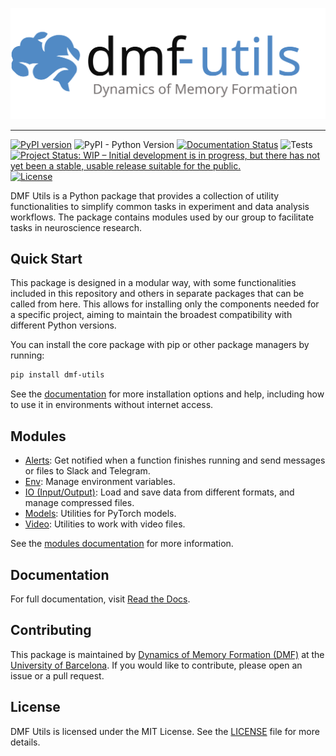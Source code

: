 
<p align="center">
  <a href="https://github.com/memory-formation/dmf-utils">
    <picture>
        <source media="(prefers-color-scheme: dark)" srcset="./docs/assets/dmf-utils-dark.svg">
        <img alt="dmf-utils" src="./docs/assets/dmf-utils.svg">
    </picture>
  </a>
</p>

-------

[![PyPI version](https://badge.fury.io/py/dmf-utils.svg)](https://pypi.org/project/dmf-utils/)
![PyPI - Python Version](https://img.shields.io/pypi/pyversions/dmf-utils)
[![Documentation Status](https://readthedocs.org/projects/dmf-utils/badge/?version=latest)](https://dmf-utils.readthedocs.io/en/latest/?badge=latest)
![Tests](https://github.com/memory-formation/dmf-utils/actions/workflows/tests.yml/badge.svg)
[![Project Status: WIP – Initial development is in progress, but there has not yet been a stable, usable release suitable for the public.](https://www.repostatus.org/badges/latest/wip.svg)](https://www.repostatus.org/#wip)
[![License](https://img.shields.io/badge/license-MIT-green.svg)](https://github.com/memory-formation/dmf-utils/blob/main/LICENSE)


DMF Utils is a Python package that provides a collection of utility functionalities to simplify common tasks in experiment and data analysis workflows. The package contains modules used by our group to facilitate tasks in neuroscience research.

## Quick Start

This package is designed in a modular way, with some functionalities included in this repository and others in separate packages that can be called from here. This allows for installing only the components needed for a specific project, aiming to maintain the broadest compatibility with different Python versions.

You can install the core package with pip or other package managers by running:

```bash
pip install dmf-utils
```

See the [documentation](https://dmf-utils.readthedocs.io/) for more installation options and help, including how to use it in environments without internet access.

## Modules

* [Alerts](https://dmf-utils.readthedocs.io/en/latest/modules/alerts.html): Get notified when a function finishes running and send messages or files to Slack and Telegram.
* [Env](https://dmf-utils.readthedocs.io/en/latest/modules/env.html): Manage environment variables.
* [IO (Input/Output)](https://dmf-utils.readthedocs.io/en/latest/modules/io.html): Load and save data from different formats, and manage compressed files.
* [Models](https://dmf-utils.readthedocs.io/en/latest/modules/models.html): Utilities for PyTorch models.
* [Video](https://dmf-utils.readthedocs.io/en/latest/modules/video.html): Utilities to work with video files.


See the [modules documentation](https://dmf-utils.readthedocs.io/en/latest/modules/index.html) for more information.

## Documentation

For full documentation, visit [Read the Docs](https://dmf-utils.readthedocs.io/).

## Contributing

This package is maintained by [Dynamics of Memory Formation (DMF)](https://brainvitge.org/groups/memory_formation/) at the [University of Barcelona](https://web.ub.edu/en/web/ub/). If you would like to contribute, please open an issue or a pull request.

## License

DMF Utils is licensed under the MIT License. See the [LICENSE](LICENSE) file for more details.
